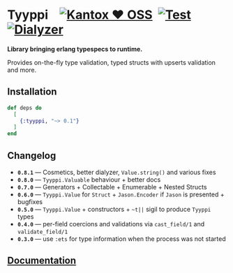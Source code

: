 # Tyyppi    [![Kantox ❤ OSS](https://img.shields.io/badge/❤-kantox_oss-informational.svg)](https://kantox.com/)  [![Test](https://github.com/am-kantox/tyyppi/workflows/Test/badge.svg)](https://github.com/am-kantox/tyyppi/actions?query=workflow%3ATest)  [![Dialyzer](https://github.com/am-kantox/tyyppi/workflows/Dialyzer/badge.svg)](https://github.com/am-kantox/tyyppi/actions?query=workflow%3ADialyzer)

**Library bringing erlang typespecs to runtime.**

Provides on-the-fly type validation, typed structs with upserts validation and more.

## Installation

```elixir
def deps do
  [
    {:tyyppi, "~> 0.1"}
  ]
end
```

## Changelog

- **`0.8.1`** — Cosmetics, better dialyzer, `Value.string()` and various fixes
- **`0.8.0`** — `Tyyppi.Valuable` behaviour + better docs
- **`0.7.0`** — Generators + Collectable + Enumerable + Nested Structs
- **`0.6.0`** — `Tyyppi.Value` for `Struct` + `Jason.Encoder` if `Jason` is presented + bugfixes
- **`0.5.0`** — `Tyyppi.Value` + constructors + `~t||` sigil to produce `Tyyppi` types
- **`0.4.0`** — per-field coercions and validations via `cast_field/1` and `validate_field/1`
- **`0.3.0`** — use `:ets` for type information when the process was not started

## [Documentation](https://hexdocs.pm/tyyppi)
